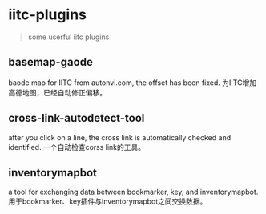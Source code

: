iitc-plugins
============
> some userful iitc plugins

## basemap-gaode

baode map for IITC from autonvi.com, the offset has been fixed.
为IITC增加高德地图，已经自动修正偏移。

## cross-link-autodetect-tool
after you click on a line, the cross link is automatically checked and identified.
一个自动检查corss link的工具。

## inventorymapbot
a tool for exchanging data between bookmarker, key, and inventorymapbot.
用于bookmarker、key插件与inventorymapbot之间交换数据。
